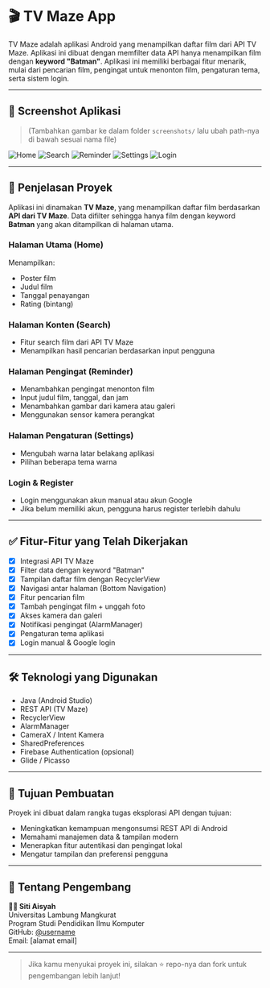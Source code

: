 # 🎬 TV Maze App

TV Maze adalah aplikasi Android yang menampilkan daftar film dari API TV Maze. Aplikasi ini dibuat dengan memfilter data API hanya menampilkan film dengan **keyword "Batman"**. Aplikasi ini memiliki berbagai fitur menarik, mulai dari pencarian film, pengingat untuk menonton film, pengaturan tema, serta sistem login.

---

## 📸 Screenshot Aplikasi

> (Tambahkan gambar ke dalam folder `screenshots/` lalu ubah path-nya di bawah sesuai nama file)

![Home](home.jpg)
![Search](navykonten.jpg)
![Reminder](navypengingat.jpg)
![Settings](navysettings.jpg)
![Login](login.jpg)

---

## 🧾 Penjelasan Proyek

Aplikasi ini dinamakan **TV Maze**, yang menampilkan daftar film berdasarkan **API dari TV Maze**. Data difilter sehingga hanya film dengan keyword **Batman** yang akan ditampilkan di halaman utama.

### Halaman Utama (Home)
Menampilkan:
- Poster film
- Judul film
- Tanggal penayangan
- Rating (bintang)

### Halaman Konten (Search)
- Fitur search film dari API TV Maze
- Menampilkan hasil pencarian berdasarkan input pengguna

### Halaman Pengingat (Reminder)
- Menambahkan pengingat menonton film
- Input judul film, tanggal, dan jam
- Menambahkan gambar dari kamera atau galeri
- Menggunakan sensor kamera perangkat

### Halaman Pengaturan (Settings)
- Mengubah warna latar belakang aplikasi
- Pilihan beberapa tema warna

### Login & Register
- Login menggunakan akun manual atau akun Google
- Jika belum memiliki akun, pengguna harus register terlebih dahulu

---

## ✅ Fitur-Fitur yang Telah Dikerjakan

- [x] Integrasi API TV Maze
- [x] Filter data dengan keyword "Batman"
- [x] Tampilan daftar film dengan RecyclerView
- [x] Navigasi antar halaman (Bottom Navigation)
- [x] Fitur pencarian film
- [x] Tambah pengingat film + unggah foto
- [x] Akses kamera dan galeri
- [x] Notifikasi pengingat (AlarmManager)
- [x] Pengaturan tema aplikasi
- [x] Login manual & Google login

---

## 🛠️ Teknologi yang Digunakan

- Java (Android Studio)
- REST API (TV Maze)
- RecyclerView
- AlarmManager
- CameraX / Intent Kamera
- SharedPreferences
- Firebase Authentication (opsional)
- Glide / Picasso

---

## 🧠 Tujuan Pembuatan

Proyek ini dibuat dalam rangka tugas eksplorasi API dengan tujuan:
- Meningkatkan kemampuan mengonsumsi REST API di Android
- Memahami manajemen data & tampilan modern
- Menerapkan fitur autentikasi dan pengingat lokal
- Mengatur tampilan dan preferensi pengguna

---

## 🙋 Tentang Pengembang

**👩‍💻 Siti Aisyah**  
Universitas Lambung Mangkurat  
Program Studi Pendidikan Ilmu Komputer  
GitHub: [@username](https://github.com/username)  
Email: [alamat email]

---

> Jika kamu menyukai proyek ini, silakan ⭐ repo-nya dan fork untuk pengembangan lebih lanjut!
